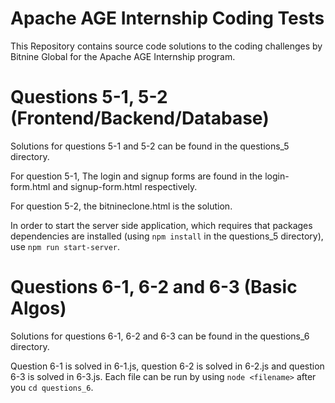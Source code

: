 # Apache AGE Internship Coding Tests
This Repository contains source code solutions to the coding challenges by Bitnine Global for the Apache AGE Internship program.

# Questions 5-1, 5-2 (Frontend/Backend/Database)
Solutions for questions 5-1 and 5-2 can be found in the questions_5 directory.

For question 5-1, The login and signup forms are found in the login-form.html and signup-form.html respectively.

For question 5-2, the bitnineclone.html is the solution.

In order to start the server side application, which requires that packages dependencies are installed (using `npm install` in the questions_5 directory), use `npm run start-server`.

# Questions 6-1, 6-2 and 6-3 (Basic Algos)
Solutions for questions 6-1, 6-2 and 6-3 can be found in the questions_6 directory.

Question 6-1 is solved in 6-1.js, question 6-2 is solved in 6-2.js and question 6-3 is solved in 6-3.js. Each file can be run by using `node <filename>` after you `cd questions_6`.